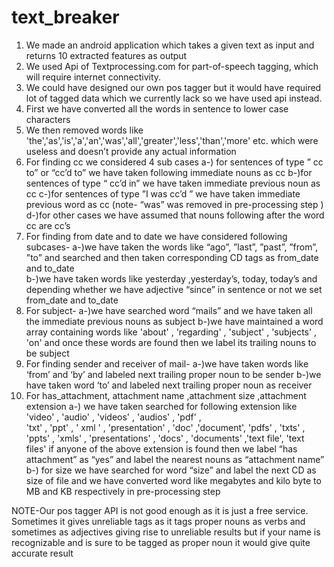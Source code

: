 # text_breaker

                                       
1.	We made an android application which takes a given text as input and returns 10 extracted features as output 
2.	We used Api of Textprocessing.com for part-of-speech tagging, which will require internet connectivity.
3.	We could have designed our own pos tagger but it would have required lot of tagged data which we currently lack so we have used api instead. 
4.	First we have converted all the words in sentence to lower case characters 
5.	We then removed words like 'the','as','is','a','an','was','all','greater','less','than','more' etc. which were useless and doesn’t provide any actual information
6.	 For finding cc we considered 4 sub cases 
a-) for sentences of type ” cc to” or “cc’d to” we have taken following immediate nouns as cc
b-)for sentences of type “ cc’d in” we have taken immediate previous noun as cc
c-)for sentences of type ”I was cc’d ” we have taken immediate previous word as cc (note- “was” was removed in pre-processing step )
d-)for other cases we have assumed that nouns following after the word cc are cc’s 
7.	For finding from date and to date we have considered following subcases-
a-)we have taken the words like “ago”, ”last”, ”past”, ”from”, ”to” and searched and then taken corresponding CD tags as from_date and to_date   
b-)we have taken words like yesterday ,yesterday’s, today, today’s   and depending whether we have adjective “since” in sentence or not we set  from_date and to_date 
8.	For subject-
a-)we have searched word “mails” and we have taken all the immediate previous nouns as subject
b-)we have maintained a word array containing  words like 'about' , 'regarding' , 'subject' , 'subjects' , 'on' and once these words are found then we label its trailing nouns to be subject
9.	For finding sender and receiver of mail-
 a-)we have taken words like ‘from’ and ‘by’ and labeled next trailing proper noun to be sender
b-)we have taken word ‘to’ and labeled  next trailing proper noun as receiver 
10.	For has_attachment, attachment name ,attachment size ,attachment extension 
a-) we have taken searched for following extension like 'video' , 'audio' , 'videos' , 'audios' , 'pdf' ,    
                'txt' , 'ppt' , ' xml ' , 'presentation' , 'doc' ,'document', 'pdfs' , 'txts' , 'ppts' , 'xmls' , 
                'presentations' , 'docs' , 'documents' ,'text file', 'text files' 
 if anyone of the above extension is found then we label “has attachment” as “yes” 
 and label the nearest  nouns as “attachment name” 
b-)   for size we have searched for word “size” and label the next CD as size of file and we have         converted word like megabytes and kilo byte to MB and KB respectively  in pre-processing step

NOTE-Our pos tagger API  is not good enough as it is just a free service. Sometimes it gives unreliable tags as it tags proper nouns as verbs and sometimes as adjectives giving rise to unreliable results but if your name  is recognizable  and is sure to be tagged as proper noun it would give quite accurate result  




